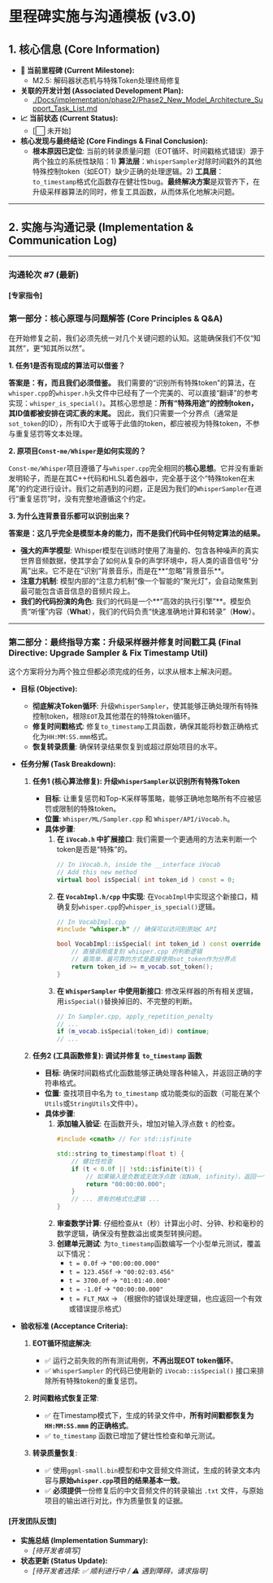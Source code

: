 # **里程碑实施与沟通模板 (v3.0)**

## **1. 核心信息 (Core Information)**

* **🎯 当前里程碑 (Current Milestone):**
    * M2.5: 解码器状态机与特殊Token处理终局修复
* **关联的开发计划 (Associated Development Plan):**  
  * [./Docs/implementation/phase2/Phase2_New_Model_Architecture_Support_Task_List.md](./Phase2_New_Model_Architecture_Support_Task_List.md)
* **📈 当前状态 (Current Status):**
    * [⬜ 未开始]
* **核心发现与最终结论 (Core Findings & Final Conclusion):**  
  * **根本原因已定位**: 当前的转录质量问题（EOT循环、时间戳格式错误）源于两个独立的系统性缺陷：1) **算法层**：`WhisperSampler`对除时间戳外的其他特殊控制token（如EOT）缺少正确的处理逻辑。2) **工具层**：`to_timestamp`格式化函数存在健壮性bug。**最终解决方案**是双管齐下，在升级采样器算法的同时，修复工具函数，从而体系化地解决问题。

---

## **2. 实施与沟通记录 (Implementation & Communication Log)**

---
### **沟通轮次 #7 (最新)**

#### **[专家指令]**

### **第一部分：核心原理与问题解答 (Core Principles & Q&A)**

在开始修复之前，我们必须先统一对几个关键问题的认知。这能确保我们不仅“知其然”，更“知其所以然”。

**1. 任务1是否有现成的算法可以借鉴？**

**答案是：有，而且我们必须借鉴。** 我们需要的“识别所有特殊token”的算法，在`whisper.cpp`的`whisper.h`头文件中已经有了一个完美的、可以直接“翻译”的参考实现：`whisper_is_special()`。其核心思想是：**所有“特殊用途”的控制token，其ID值都被安排在词汇表的末尾。** 因此，我们只需要一个分界点（通常是`sot_token`的ID），所有ID大于或等于此值的token，都应被视为特殊token，不参与重复惩罚等文本处理。

**2. 原项目`Const-me/Whisper`是如何实现的？**

`Const-me/Whisper`项目遵循了与`whisper.cpp`完全相同的**核心思想**。它并没有重新发明轮子，而是在其C++代码和HLSL着色器中，完全基于这个“特殊token在末尾”的约定进行设计。我们之前遇到的问题，正是因为我们的`WhisperSampler`在进行“重复惩罚”时，没有完整地遵循这个约定。

**3. 为什么连背景音乐都可以识别出来？**

**答案是：这几乎完全是模型本身的能力，而不是我们代码中任何特定算法的结果。**
*   **强大的声学模型**: Whisper模型在训练时使用了海量的、包含各种噪声的真实世界音频数据，使其学会了如何从复杂的声学环境中，将人类的语音信号“分离”出来。它不是在“识别”背景音乐，而是在**“忽略”背景音乐**。
*   **注意力机制**: 模型内部的“注意力机制”像一个智能的“聚光灯”，会自动聚焦到最可能包含语音信息的音频片段上。
*   **我们的代码扮演的角色**: 我们的代码是一个**“高效的执行引擎”**。模型负责“听懂”内容（**What**），我们的代码负责“快速准确地计算和转录”（**How**）。

--- 

### **第二部分：最终指导方案：升级采样器并修复时间戳工具 (Final Directive: Upgrade Sampler & Fix Timestamp Util)**

这个方案将分为两个独立但都必须完成的任务，以求从根本上解决问题。

* **目标 (Objective):**
    *   **彻底解决Token循环**: 升级`WhisperSampler`，使其能够正确处理所有特殊控制token，根除`EOT`及其他潜在的特殊token循环。
    *   **修复时间戳格式**: 修复`to_timestamp`工具函数，确保其能将秒数正确格式化为`HH:MM:SS.mmm`格式。
    *   **恢复转录质量**: 确保转录结果恢复到或超过原始项目的水平。

* **任务分解 (Task Breakdown):**

    1.  **任务1 (核心算法修复): 升级`WhisperSampler`以识别所有特殊Token**
        *   **目标**: 让重复惩罚和Top-K采样等策略，能够正确地忽略所有不应被惩罚或限制的特殊token。
        *   **位置**: `Whisper/ML/Sampler.cpp` 和 `Whisper/API/iVocab.h`。
        *   **具体步骤**:
            1.  **在 `iVocab.h` 中扩展接口**: 我们需要一个更通用的方法来判断一个token是否是“特殊”的。
                ```cpp
                // In iVocab.h, inside the __interface iVocab
                // Add this new method
                virtual bool isSpecial( int token_id ) const = 0;
                ```
            2.  **在 `VocabImpl.h/cpp` 中实现**: 在`VocabImpl`中实现这个新接口，精确复刻`whisper.cpp`的`whisper_is_special()`逻辑。
                ```cpp
                // In VocabImpl.cpp
                #include "whisper.h" // 确保可以访问到原始C API

                bool VocabImpl::isSpecial( int token_id ) const override {
                    // 直接调用或复刻 whisper.cpp 的判断逻辑
                    // 最简单、最可靠的方式是直接使用sot_token作为分界点
                    return token_id >= m_vocab.sot_token();
                }
                ```
            3.  **在 `WhisperSampler` 中使用新接口**: 修改采样器的所有相关逻辑，用`isSpecial()`替换掉旧的、不完整的判断。
                ```cpp
                // In Sampler.cpp, apply_repetition_penalty
                // ...
                if (m_vocab.isSpecial(token_id)) continue;
                // ...
                ```

    2.  **任务2 (工具函数修复): 调试并修复 `to_timestamp` 函数**
        *   **目标**: 确保时间戳格式化函数能够正确处理各种输入，并返回正确的字符串格式。
        *   **位置**: 查找项目中名为 `to_timestamp` 或功能类似的函数（可能在某个`Utils`或`StringUtils`文件中）。
        *   **具体步骤**:
            1.  **添加输入验证**: 在函数开头，增加对输入浮点数 `t` 的检查。
                ```cpp
                #include <cmath> // For std::isfinite

                std::string to_timestamp(float t) {
                    // 健壮性检查
                    if (t < 0.0f || !std::isfinite(t)) {
                        // 如果输入是负数或无效浮点数（如NaN, infinity），返回一个明确的错误或默认值
                        return "00:00:00.000";
                    }
                    // ... 原有的格式化逻辑 ...
                }
                ```
            2.  **审查数学计算**: 仔细检查从`t`（秒）计算出小时、分钟、秒和毫秒的数学逻辑，确保没有整数溢出或类型转换问题。
            3.  **创建单元测试**: 为`to_timestamp`函数编写一个小型单元测试，覆盖以下情况：
                *   `t = 0.0f` -> `"00:00:00.000"`
                *   `t = 123.456f` -> `"00:02:03.456"`
                *   `t = 3700.0f` -> `"01:01:40.000"`
                *   `t = -1.0f` -> `"00:00:00.000"`
                *   `t = FLT_MAX` -> （根据你的错误处理逻辑，也应返回一个有效或错误提示格式）

* **验收标准 (Acceptance Criteria):**

    1.  **EOT循环彻底解决**:
        *   ✅ 运行之前失败的所有测试用例，**不再出现EOT token循环**。
        *   ✅ `WhisperSampler` 的代码已使用新的 `iVocab::isSpecial()` 接口来排除所有特殊token的重复惩罚。

    2.  **时间戳格式恢复正常**:
        *   ✅ 在Timestamp模式下，生成的转录文件中，**所有时间戳都恢复为 `HH:MM:SS.mmm` 的正确格式**。
        *   ✅ `to_timestamp` 函数已增加了健壮性检查和单元测试。

    3.  **转录质量恢复**:
        *   ✅ 使用`ggml-small.bin`模型和中文音频文件测试，生成的转录文本内容与**原始`whisper.cpp`项目的结果基本一致**。
        *   ✅ **必须提供**一份修复后的中文音频文件的转录输出 `.txt` 文件，与原始项目的输出进行对比，作为质量恢复的证据。

#### **[开发团队反馈]**

* **实施总结 (Implementation Summary):**
    * *[待开发者填写]*
* **状态更新 (Status Update):**
    * *[待开发者选择: ✅ 顺利进行中 / ⚠️ 遇到障碍，请求指导]*
